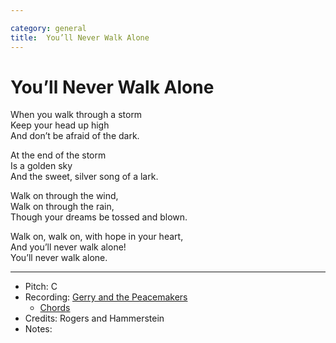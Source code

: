 ```yaml
---

category: general
title:  You’ll Never Walk Alone
---
```



# You’ll Never Walk Alone
 
When you walk through a storm  
Keep your head up high  
And don’t be afraid of the dark.  
  
At the end of the storm  
Is a golden sky  
And the sweet, silver song of a lark.  
  
Walk on through the wind,  
Walk on through the rain,  
Though your dreams be tossed and blown.  
  
Walk on, walk on, with hope in your heart,  
And you’ll never walk alone!  
You’ll never walk alone.  


---
* Pitch: C
* Recording:  [Gerry and the Peacemakers](https://www.youtube.com/watch?v=OV5_LQArLa0)
  * [Chords](http://bettyloumusic.com/youllneverwalkaloneunearthed.htm)
* Credits: Rogers and Hammerstein
* Notes: 
